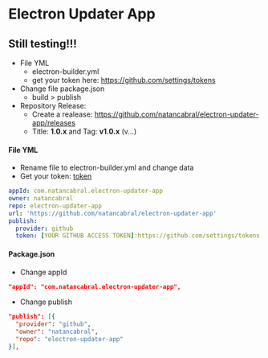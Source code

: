 # Electron Updater App

## Still testing!!! 

- File YML
  - electron-builder.yml
  - get your token here: https://github.com/settings/tokens
- Change file package.json
  - build > publish
- Repository Release:
  - Create a realease: https://github.com/natancabral/electron-updater-app/releases
  - Title: **1.0.x** and Tag: **v1.0.x** (v...)

#### File YML
- Rename file to electron-builder.yml and change data
- Get your token: [token](https://github.com/settings/tokens)
```yml
appId: com.natancabral.electron-updater-app
owner: natancabral
repo: electron-updater-app
url: 'https://github.com/natancabral/electron-updater-app'
publish:
  provider: github
  token: [YOUR GITHUB ACCESS TOKEN]:https://github.com/settings/tokens
```

#### Package.json
- Change appId
```json
"appId": "com.natancabral.electron-updater-app",
```
- Change publish
```json
"publish": [{
  "provider": "github",
  "owner": "natancabral",
  "repo": "electron-updater-app"
}],
```
